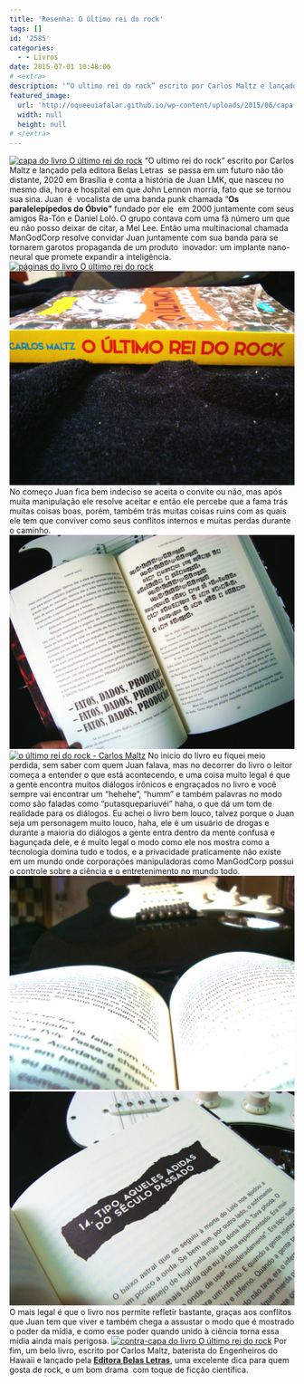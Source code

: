 ```yaml
---
title: 'Resenha: O último rei do rock'
tags: []
id: '2585'
categories:
  - - Livros
date: 2015-07-01 10:48:06
# <extra>
description: '“O ultimo rei do rock” escrito por Carlos Maltz e lançado pela editora Belas Letras  se passa em um futuro não tão distante, 2020 em Brasília e conta a história de Juan LMK, que nasceu no mesmo dia, hora e hospital em que John Lennon morria, fato que se tornou sua sina. Juan  é  vocalista de uma banda punk chamada “Os paralelepípedos do Óbvio” fundado por ele  em 2000 juntamente com seus amigos Ra-Tón e Daniel Loló. O grupo contava com uma fã número um que eu não posso deixar de citar, a Mel Lee. Então uma multinacional chamada ManGodCorp resolve convidar Juan juntamente com sua banda para se tornarem garotos propaganda de um produto  inovador: um implante nano-neural que promete expandir a inteligência. No começo Juan fica bem indeciso se aceita o convite ou não, mas após muita manipulação &hellip;'
featured_image: 
  url: 'http://oqueeuiafalar.github.io/wp-content/uploads/2015/06/capa-do-livro-O-último-rei-do-rock-1024x768.jpg'
  width: null
  height: null
# </extra>
---
```


[![capa do livro O último rei do rock](/wp-content/uploads/2015/06/capa-do-livro-O-último-rei-do-rock-1024x768.jpg)](/wp-content/uploads/2015/06/capa-do-livro-O-último-rei-do-rock.jpg) “O ultimo rei do rock” escrito por Carlos Maltz e lançado pela editora Belas Letras  se passa em um futuro não tão distante, 2020 em Brasília e conta a história de Juan LMK, que nasceu no mesmo dia, hora e hospital em que John Lennon morria, fato que se tornou sua sina. Juan  é  vocalista de uma banda punk chamada “**Os paralelepípedos do Óbvio”** fundado por ele  em 2000 juntamente com seus amigos Ra-Tón e Daniel Loló. O grupo contava com uma fã número um que eu não posso deixar de citar, a Mel Lee. Então uma multinacional chamada ManGodCorp resolve convidar Juan juntamente com sua banda para se tornarem garotos propaganda de um produto  inovador: um implante nano-neural que promete expandir a inteligência. [![páginas do livro O último rei do rock](/wp-content/uploads/2015/06/páginas-do-livro-O-ultimo-rei-do-rock-1024x768.jpg)](/wp-content/uploads/2015/06/páginas-do-livro-O-ultimo-rei-do-rock.jpg) [![lombada do livro O último rei do rock](/wp-content/uploads/2015/06/DSC03837-1024x768.jpg)](/wp-content/uploads/2015/06/DSC03837.jpg) No começo Juan fica bem indeciso se aceita o convite ou não, mas após muita manipulação ele resolve aceitar e então ele percebe que a fama trás muitas coisas boas, porém, também trás muitas coisas ruins com as quais ele tem que conviver como seus conflitos internos e muitas perdas durante o caminho. [![páginas do livro o último rei do rock carlos](/wp-content/uploads/2015/06/páginas-do-livro-o-último-rei-do-rock-carlos-1024x768.jpg)](/wp-content/uploads/2015/06/páginas-do-livro-o-último-rei-do-rock-carlos.jpg) [![o último rei do rock - Carlos Maltz](/wp-content/uploads/2015/06/o-último-rei-do-rock-Carlos-Maltz-1024x768.jpg)](/wp-content/uploads/2015/06/o-último-rei-do-rock-Carlos-Maltz.jpg) No inicio do livro eu fiquei meio perdida, sem saber com quem Juan falava, mas no decorrer do livro o leitor começa a entender o que está acontecendo, e uma coisa muito legal é que a gente encontra muitos diálogos irônicos e engraçados no livro e você sempre vai encontrar um “hehehe”, “humm” e também palavras no modo como são faladas como “putasquepariuvéi” haha, o que dá um tom de realidade para os diálogos. Eu achei o livro bem louco, talvez porque o Juan seja um personagem muito louco, haha, ele é um usuário de drogas e durante a maioria do diálogos a gente entra dentro da mente confusa e bagunçada dele, e é muito legal o modo como ele nos mostra como a tecnologia domina tudo e todos, e a privacidade praticamente não existe em um mundo onde corporações manipuladoras como ManGodCorp possui o controle sobre a ciência e o entretenimento no mundo todo. [![Livro "O último rei do rock"](/wp-content/uploads/2015/06/DSC03841-1024x768.jpg)](/wp-content/uploads/2015/06/DSC03841.jpg) [![página do livro O último rei do rock](/wp-content/uploads/2015/06/página-do-livro-O-último-rei-do-rock-1024x768.jpg)](/wp-content/uploads/2015/06/página-do-livro-O-último-rei-do-rock.jpg) O mais legal é que o livro nos permite refletir bastante, graças aos conflitos que Juan tem que viver e também chega a assustar o modo que é mostrado o poder da mídia, e como esse poder quando unido à ciência torna essa mídia ainda mais perigosa. [![contra-capa do livro O último rei do rock](/wp-content/uploads/2015/06/contra-capa-do-livro-O-último-rei-do-rock-1024x768.jpg)](/wp-content/uploads/2015/06/contra-capa-do-livro-O-último-rei-do-rock.jpg) Por fim, um belo livro, escrito por Carlos Maltz, baterista do Engenheiros do Hawaii e lançado pela **[Editora Belas Letras](http://belasletras.com.br/detalhe-livro.php?t=O%20%C3%9Altimo%20Rei%20do%20Rock%20&livro=58)**, uma excelente dica para quem gosta de rock, e um bom drama  com toque de ficção científica.

